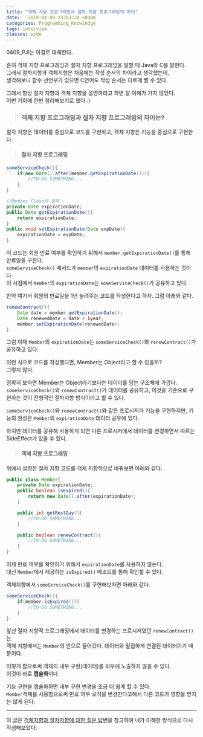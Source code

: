 ```yaml
---
title: "객체 지향 프로그래밍과 절차 지향 프로그래밍의 차이"
date:   2019-04-09 23:03:24 +0900
categories: Programming_Knowledge
tags: interview
classes: wide
---
```


0409_PJI는 이걸로 대체한다.  
  
흔히 객체 지향 프로그래밍과 절차 지향 프로그래밍을 말할 때 Java와 C를 말한다.  
그래서 절차지향과 객체지향은 처음에는 작성 순서의 차이라고 생각했는데,  
생각해보니 함수 선언부가 있으면 C언어도 작성 순서는 다르게 짤 수 있다.  
  
그래서 항상 절차 지향과 객체 지향을 설명하라고 하면 잘 이해가 가지 않았다.  
이번 기회에 한번 정리해보기로 했다 :)  

> ### 객체 지향 프로그래밍과 절차 지향 프로그래밍의 차이는?

절차 지향은 데이터를 중심으로 코드를 구현하고, 객체 지향은 기능을 중심으로 구현한다.  

> #### 절차 지향 프로그래밍

```java
someServiceCheck(){
    if(new Date().after(member.getExpirationDate())){
        //TO-DO SOMETHING...
    }
}

//Member Class의 일부
private Date expirationDate;
public Date getExpirationDate(){
    return expirationDate;
}
public void setExpirationDate(Date expDate){
    expirationDate = expDate;
}
```

이 코드는 회원 만료 여부를 확인하기 위해서 `member.getExpirationDate()`를 통해 만료일을 구한다.  
`someServiceCheck()` 메서드가 `member`의 `expirationDate` 데이터를 사용하는 것이다.  
이 시점에서 `Member`의 `expirationDate`는 `someServiceCheck()`가 공유하고 있다.  
  
만약 여기서 회원의 만료일을 1년 늘려주는 코드를 작성한다고 하자. 그럼 아래와 같다.  

```java
renewContract(){
    Date date = member.getExpirationDate();
    Date renewedDate = date + 1year;
    member.setExpirationDate(renewedDate);
}
```

그럼 이제 `Member`의 `expirationDate`는 `someServiceCheck()`와 `renewContract()`가 공유하고 있다.  
  
이런 식으로 코드를 작성했다면, Member는 Object라고 할 수 있을까?  
그렇지 않다.  

정확히 보자면 Member는 Object라기보다는 데이터를 담는 구조체에 가깝다.  
`someServiceCheck()`와 `renewContract()`가 데이터를 공유하고, 이것을 기준으로 구현하는 것이 전형적인 절차지향 방식이라고 할 수 있다.  
  
`someServiceCheck()`와 `renewContract()`와 같은 프로시저가 기능을 구현하지만, 기능의 완성은 `Member`의 `expirationDate` 데이터 공유에 있다.  
  
하지만 데이터를 공유해 사용하게 되면 다른 프로시저에서 데이터를 변경하면서 따르는 SideEffect가 있을 수 있다.  

> #### 객체 지향 프로그래밍 

위에서 설명한 절차 지향 코드를 객체 지향적으로 바꿔보면 아래와 같다.  

```java
public class Member{
    private Date expirationDate;
    public boolean isExpired(){
        return new Date().after(expirationDate);
    }

    public int getRestDay(){
        //TO-DO SOMETHING...
    }

    public boolean renewContract(){
        //TO-DO SOMETHING...
    }
}
```

이제 만료 여부를 확인하기 위해서 `expirationDate`를 사용하지 않는다.  
대신 `Member`에서 제공하는 `isExpired()` 메소드를 통해 확인할 수 있다.  
  
객체지향에서 `someServiceCheck()`를 구현해보자면 아래와 같다.  

```java
someServiceCheck(){
    if(member.isExpired()){
        //TO-DO SOMETHING...
    }
}
```

앞선 절차 지향적 프로그래밍에서 데이터를 변경하는 프로시저였던 `renewContract()`는  
객체 지향에서는 `Member`의 안으로 들어갔다. 데이터와 밀접하게 연결된 데이터이기 때문이다.  
  
이렇게 함으로써 객체의 내부 구현(데이터)를 외부에 노출하지 않을 수 있다.  
이것이 바로 **캡슐화**이다.  
  
기능 구현을 캡슐화하면 내부 구현 변경을 조금 더 쉽게 할 수 있다.  
`Member`객체를 사용함으로써 만료 여부 로직을 변경한다고해서 다른 코드가 영향을 받지는 않게 된다.  
  
___

이 글은 [객체지향과 절차지향에 대한 질문 답변](https://javacan.tistory.com/entry/%EA%B0%9D%EC%B2%B4-%EC%A7%80%ED%96%A5%EA%B3%BC-%EC%A0%88%EC%B0%A8-%EC%A7%80%ED%96%A5%EC%97%90-%EB%8C%80%ED%95%9C-%EC%A7%88%EB%AC%B8-%EB%8B%B5%EB%B3%80)을 참고하여 내가 이해한 방식으로 다시 작성해보았다.  